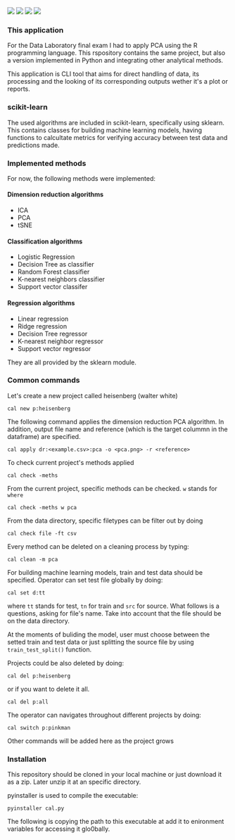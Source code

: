 <div>
  <img src="https://img.shields.io/github/last-commit/nahuelmol/datos_final"/>
  <img src="https://img.shields.io/github/languages/code-size/nahuelmol/datos_final"/>
  <img src="https://img.shields.io/github/languages/top/nahuelmol/datos_final"/>
  <img src="https://img.shields.io/github/languages/count/nahuelmol/datos_final"/>
</div>

### This application

For the Data Laboratory final exam I had to apply PCA using the R programming language.
This rspository contains the same project, but also a version implemented in Python and integrating other analytical methods.

This application is CLI tool that aims for direct handling of data, its processing and the looking of its corresponding outputs wether it's a plot or reports.

### scikit-learn
The used algorithms are  included in scikit-learn, specifically using sklearn. This contains classes for building machine learning models, having functions to calcultate metrics for verifying accuracy between test data and predictions made.

### Implemented methods

For now, the following methods were implemented:

#### Dimension reduction algorithms
* ICA
* PCA
* tSNE

#### Classification algorithms
* Logistic Regression
* Decision Tree as classifier
* Random Forest classifier
* K-nearest neighbors classifier
* Support vector classifer

#### Regression algorithms
* Linear regression
* Ridge regression
* Decision Tree regressor
* K-nearest neighbor regressor
* Support vector regressor

They are all provided by the sklearn module.

### Common commands

Let's create a new project called heisenberg (walter white)

```
cal new p:heisenberg
```

The following command applies the dimension reduction PCA algorithm. In addition, output file name and reference (which is the target colummn in the dataframe) are specified.

```
cal apply dr:<example.csv>:pca -o <pca.png> -r <reference>
```

To check current project's methods applied

```
cal check -meths
```


From the current project, specific methods can be checked. `w` stands for `where`

```
cal check -meths w pca
```

From the data directory, specific filetypes can be filter out by doing

```
cal check file -ft csv
```


Every method can be deleted on a cleaning process by typing:

```
cal clean -m pca
```

For building machine learning models, train and test data should be specified. Operator can set test file globally by doing:

```
cal set d:tt
```

where `tt` stands for test, `tn` for train and `src` for source. What follows is a questions, asking for file's name. Take into account that the file should be on the data directory. 

At the moments of buliding the model, user must choose between the setted train and test data or just splitting the source file by using `train_test_split()` function.


Projects could be also deleted by doing:

```
cal del p:heisenberg
```

or if you want to delete it all.

```
cal del p:all
```

The operator can navigates throughout different projects by doing:

```
cal switch p:pinkman
```

Other commands will be added here as the project grows

### Installation

This repository should be cloned in your local machine or just download it as a zip. Later unzip it at an specific directory.

pyinstaller is used to compile the executable:

```
pyinstaller cal.py
```

The following is copying the path to this executable at add it to enironment variables for accessing it glo0bally. 

